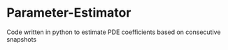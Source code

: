 # Parameter-Estimator
Code written in python to estimate PDE coefficients based on consecutive snapshots
